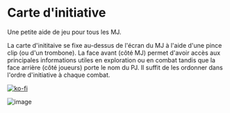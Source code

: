 # Carte d'initiative
Une petite aide de jeu pour tous les MJ.

La carte d'inititaive se fixe au-dessus de l'écran du MJ à l'aide d'une pince clip (ou d'un trombone). La face avant (côté MJ) permet d'avoir accès aux principales informations utiles en exploration ou en combat tandis que la face arrière (côté joueurs) porte le nom du PJ. Il suffit de les ordonner dans l'ordre d'initiative à chaque combat.

[![ko-fi](https://ko-fi.com/img/githubbutton_sm.svg)](https://ko-fi.com/X8X047X1L)

![image](https://imgur.com/nsCeQja.jpg)
